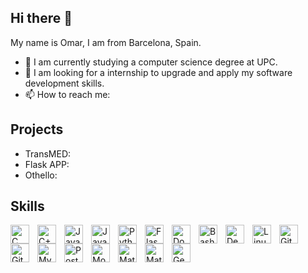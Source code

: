 ## Hi there 👋

My name is Omar, I am from Barcelona, Spain.

- 🔭 I am currently studying a computer science degree at UPC.
- 👯 I am looking for a internship to upgrade and apply my software development skills.
- 📫 How to reach me: 

## Projects

- TransMED:
- Flask APP:
- Othello:

## Skills

<img align="left" alt="C"           width="30px" style="padding-right:10px;" src="https://cdn.jsdelivr.net/gh/devicons/devicon/icons/c/c-original.svg"/>
<img align="left" alt="C++"         width="30px" style="padding-right:10px;" src="https://cdn.jsdelivr.net/gh/devicons/devicon/icons/cplusplus/cplusplus-original.svg"/>
<img align="left" alt="Java"        width="30px" style="padding-right:10px;" src="https://cdn.jsdelivr.net/gh/devicons/devicon/icons/java/java-original.svg"/>
<img align="left" alt="Javascript"  width="30px" style="padding-right:10px;" src="https://cdn.jsdelivr.net/gh/devicons/devicon/icons/javascript/javascript-original.svg"/>
<img align="left" alt="Python"      width="30px" style="padding-right:10px;" src="https://cdn.jsdelivr.net/gh/devicons/devicon/icons/python/python-original.svg"/>
<img align="left" alt="Flask"       width="30px" style="padding-right:10px;" src="https://seekicon.com/free-icon-download/flask_8.svg"/>
<img align="left" alt="Docker"      width="30px" style="padding-right:10px;" src="https://cdn.jsdelivr.net/gh/devicons/devicon/icons/docker/docker-original.svg"/>
<img align="left" alt="Bash"        width="30px" style="padding-right:10px;" src="https://cdn.jsdelivr.net/gh/devicons/devicon/icons/bash/bash-original.svg"/>
<img align="left" alt="Debian"      width="30px" style="padding-right:10px;" src="https://cdn.jsdelivr.net/gh/devicons/devicon/icons/debian/debian-original-wordmark.svg"/>
<img align="left" alt="Linux"       width="30px" style="padding-right:10px;" src="https://cdn.jsdelivr.net/gh/devicons/devicon/icons/linux/linux-original.svg"/>
<img align="left" alt="Git"         width="30px" style="padding-right:10px;" src="https://cdn.jsdelivr.net/gh/devicons/devicon/icons/git/git-original.svg"/>
<img align="left" alt="Github"      width="30px" style="padding-right:10px;" src="https://cdn.jsdelivr.net/gh/devicons/devicon/icons/github/github-original.svg"/>
<img align="left" alt="MySQL"       width="30px" style="padding-right:10px;" src="https://cdn.jsdelivr.net/gh/devicons/devicon/icons/mysql/mysql-original-wordmark.svg"/>
<img align="left" alt="PostgreSQL"  width="30px" style="padding-right:10px;" src="https://cdn.jsdelivr.net/gh/devicons/devicon/icons/postgresql/postgresql-original-wordmark.svg"/>
<img align="left" alt="MongoDB"     width="30px" style="padding-right:10px;" src="https://cdn.jsdelivr.net/gh/devicons/devicon/icons/mongodb/mongodb-original-wordmark.svg"/>
<img align="left" alt="MatLab"      width="30px" style="padding-right:10px;" src="https://cdn.jsdelivr.net/gh/devicons/devicon/icons/matlab/matlab-original.svg"/>
<img align="left" alt="Mathematica" width="30px" style="padding-right:10px;" src="https://upload.wikimedia.org/wikipedia/commons/thumb/2/20/Mathematica_Logo.svg/983px-Mathematica_Logo.svg.png"/>
<img align="left" alt="GeoGebra"    width="30px" style="padding-right:10px;" src="https://upload.wikimedia.org/wikipedia/commons/thumb/5/57/Geogebra.svg/2048px-Geogebra.svg.png"/>

<br/>

## 
